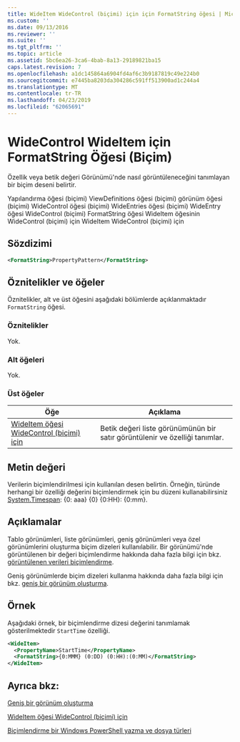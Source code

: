 ```yaml
---
title: WideItem WideControl (biçimi) için için FormatString öğesi | Microsoft Docs
ms.custom: ''
ms.date: 09/13/2016
ms.reviewer: ''
ms.suite: ''
ms.tgt_pltfrm: ''
ms.topic: article
ms.assetid: 5bc6ea26-3ca6-4bab-8a13-29189821ba15
caps.latest.revision: 7
ms.openlocfilehash: a1dc145864a6904fd4af6c3b9187819c49e224b0
ms.sourcegitcommit: e7445ba8203da304286c591ff513900ad1c244a4
ms.translationtype: MT
ms.contentlocale: tr-TR
ms.lasthandoff: 04/23/2019
ms.locfileid: "62065691"
---
```

# <a name="formatstring-element-for-wideitem-for-widecontrol-format"></a>WideControl WideItem için FormatString Öğesi (Biçim)

Özellik veya betik değeri Görünümü'nde nasıl görüntüleneceğini tanımlayan bir biçim deseni belirtir.

Yapılandırma öğesi (biçimi) ViewDefinitions öğesi (biçimi) görünüm öğesi (biçimi) WideControl öğesi (biçimi) WideEntries öğesi (biçimi) WideEntry öğesi WideControl (biçimi) FormatString öğesi WideItem öğesinin WideControl (biçimi) için WideItem WideControl (biçimi) için

## <a name="syntax"></a>Sözdizimi

```xml
<FormatString>PropertyPattern</FormatString>
```

## <a name="attributes-and-elements"></a>Öznitelikler ve öğeler

Öznitelikler, alt ve üst öğesini aşağıdaki bölümlerde açıklanmaktadır `FormatString` öğesi.

### <a name="attributes"></a>Öznitelikler

Yok.

### <a name="child-elements"></a>Alt öğeleri

Yok.

### <a name="parent-elements"></a>Üst öğeler

|Öğe|Açıklama|
|-------------|-----------------|
|[WideItem öğesi WideControl (biçimi) için](./wideitem-element-for-widecontrol-format.md)|Betik değeri liste görünümünün bir satır görüntülenir ve özelliği tanımlar.|

## <a name="text-value"></a>Metin değeri

Verilerin biçimlendirilmesi için kullanılan desen belirtin. Örneğin, türünde herhangi bir özelliği değerini biçimlendirmek için bu düzeni kullanabilirsiniz [System.Timespan](/dotnet/api/System.TimeSpan): {0: aaa} {0} {0:HH}: {0:mm}.

## <a name="remarks"></a>Açıklamalar

Tablo görünümleri, liste görünümleri, geniş görünümleri veya özel görünümlerini oluşturma biçim dizeleri kullanılabilir. Bir görünümü'nde görüntülenen bir değeri biçimlendirme hakkında daha fazla bilgi için bkz. [görüntülenen verileri biçimlendirme](./formatting-displayed-data.md).

Geniş görünümlerde biçim dizeleri kullanma hakkında daha fazla bilgi için bkz. [geniş bir görünüm oluşturma](./creating-a-wide-view.md).

## <a name="example"></a>Örnek

Aşağıdaki örnek, bir biçimlendirme dizesi değerini tanımlamak gösterilmektedir `StartTime` özelliği.

```xml
<WideItem>
  <PropertyName>StartTime</PropertyName>
  <FormatString>{0:MMM} (0:DD) (0:HH):(0:MM)</FormatString>
</WideItem>
```

## <a name="see-also"></a>Ayrıca bkz:

[Geniş bir görünüm oluşturma](./creating-a-wide-view.md)

[WideItem öğesi WideControl (biçimi) için](./wideitem-element-for-widecontrol-format.md)

[Biçimlendirme bir Windows PowerShell yazma ve dosya türleri](./writing-a-powershell-formatting-file.md)
